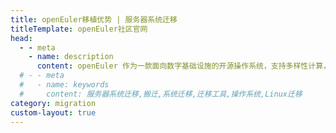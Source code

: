 ```yaml
---
title: openEuler移植优势 | 服务器系统迁移
titleTemplate: openEuler社区官网
head:
  - - meta
    - name: description
      content: openEuler 作为一款面向数字基础设施的开源操作系统，支持多样性计算，满足服务器、云、边缘和嵌入式全场景。基于openEuler 的迁移方案，包括成立迁移保障组织、迁移分析、方案设计、移植适配、迁移实施和测试上线六个阶段，同时借助x2openEuler工具的迁移评估和原地升级技术， 实现了全场景业务的“简单、平稳、高效”的迁移。想要了解更多服务器迁移相关内容，欢迎访问openEuler官网。 
  # - - meta
  #   - name: keywords
  #     content: 服务器系统迁移,搬迁,系统迁移,迁移工具,操作系统,Linux迁移
category: migration
custom-layout: true
---
```


<script setup lang="ts">
  import TheMigrationAdvantage from "@/views/migration/TheMigrationAdvantage.vue"
</script>

<TheMigrationAdvantage />
